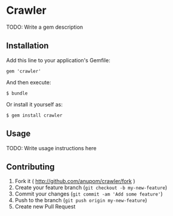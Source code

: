 # Crawler

TODO: Write a gem description

## Installation

Add this line to your application's Gemfile:

    gem 'crawler'

And then execute:

    $ bundle

Or install it yourself as:

    $ gem install crawler

## Usage

TODO: Write usage instructions here

## Contributing

1. Fork it ( http://github.com/anupom/crawler/fork )
2. Create your feature branch (`git checkout -b my-new-feature`)
3. Commit your changes (`git commit -am 'Add some feature'`)
4. Push to the branch (`git push origin my-new-feature`)
5. Create new Pull Request

